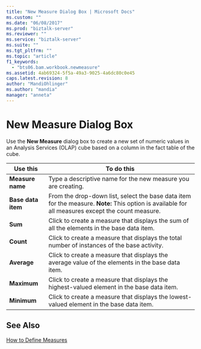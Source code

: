 ```yaml
---
title: "New Measure Dialog Box | Microsoft Docs"
ms.custom: ""
ms.date: "06/08/2017"
ms.prod: "biztalk-server"
ms.reviewer: ""
ms.service: "biztalk-server"
ms.suite: ""
ms.tgt_pltfrm: ""
ms.topic: "article"
f1_keywords: 
  - "bts06.bam.workbook.newmeasure"
ms.assetid: 4ab69324-5f5a-49a3-9025-4a6dc80c0e45
caps.latest.revision: 8
author: "MandiOhlinger"
ms.author: "mandia"
manager: "anneta"
---
```

# New Measure Dialog Box
Use the **New Measure** dialog box to create a new set of numeric values in an Analysis Services (OLAP) cube based on a column in the fact table of the cube.  
  
|Use this|To do this|  
|--------------|----------------|  
|**Measure name**|Type a descriptive name for the new measure you are creating.|  
|**Base data item**|From the drop-down list, select the base data item for the measure. **Note:**  This option is available for all measures except the count measure.|  
|**Sum**|Click to create a measure that displays the sum of all the elements in the base data item.|  
|**Count**|Click to create a measure that displays the total number of instances of the base activity.|  
|**Average**|Click to create a measure that displays the average value of the elements in the base data item.|  
|**Maximum**|Click to create a measure that displays the highest-valued element in the base data item.|  
|**Minimum**|Click to create a measure that displays the lowest-valued element in the base data item.|  
  
## See Also  
 [How to Define Measures](../core/how-to-define-measures.md)